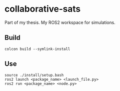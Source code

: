 # collaborative-sats
Part of my thesis. My ROS2 workspace for simulations.

## Build
```terminal
colcon build --symlink-install
```

## Use
```terminal
source ./install/setup.bash
ros2 launch <package_name> <launch_file.py>
ros2 run <package_name> <node.py>
```
